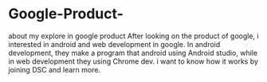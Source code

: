 # Google-Product-
about my explore in google product
After looking on the product of google, i interested in android and web development in google. In android development, they make a program that android using Android studio, while in web development they using Chrome dev. i want to know how it works by joining DSC and learn more.
